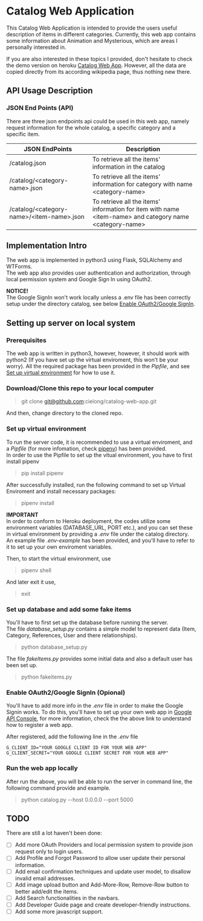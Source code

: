 # Catalog Web Application
This Catalog Web Application is intended to provide the users useful description of items in different categories. Currently, this web app contains some information about Animation and Mysterious, which are areas I personally interested in.  

If you are also interested in these topics I provided, don't hesitate to check the demo version on heroku [Catalog Web App](http://catalog-web-app.herokuapp.com). However, all the data are copied directly from its according wikipedia page, thus nothing new there.  

## API Usage Description
### JSON End Points (API)
There are three json endpoints api could be used in this web app, namely request information for the whole catalog, a specific category and a specific item.   

| JSON EndPoints | Description |
| -------------- | ----------- |
|/catalog.json|To retrieve all the items' information in the catalog|
|/catalog/\<category-name\>.json|To retrieve all the items' information for category with name \<category-name\>|
|/catalog/\<category-name\>/\<item-name\>.json|To retrieve all the items' information for item with name \<item-name\> and  category name \<category-name\>|


## Implementation Intro
The web app is implemented in python3 using Flask, SQLAlchemy and WTForms.  
The web app also provides user authentication and authorization, through local permission system and Google Sign In using OAuth2.  

**NOTICE!**   
The Google SignIn won't work locally unless a .env file has been correctly setup under the directory catalog, see below [Enable OAuth2/Google SignIn](#enable-oauth2google-signin-opional).  

## Setting up server on local system
### Prerequisites
The web app is written in python3, however, however, it should work with python2 (If you have set up the virtual enviroment, this won't be your worry). All the required package has been provided in the *Pipfile*, and see [Set up virtual environment](#set-up-virtual-environment) for how to use it. 

### Download/Clone this repo to your local computer
> git clone git@github.com:cielong/catalog-web-app.git

And then, change directory to the cloned repo.

### Set up virtual environment
To run the server code, it is recommended to use a virtual enviroment, and a *Pipfile* (for more infomation, check [pipenv](https://docs.pipenv.org)) has been provided.  
In order to use the Pipfile to set up the vitual environment, you have to first install pipenv  
> pip install pipenv

After successfully installed, run the following command to set up Virtual Enviroment and install necessary packages:  

> pipenv install

**IMPORTANT**  
In order to conform to Heroku deployment, the codes utilize some environment variables (DATABASE_URL, PORT etc.), and you can set these in virtual environment by providing a *.env* file under the catalog directory. An example file *.env-example* has been provided, and you'll have to refer to it to set up your own enviroment variables.  

Then, to start the virtual environment, use
> pipenv shell

And later exit it use, 
> exit

### Set up database and add some fake items
You'll have to first set up the database before running the server.  
The file *database_setup.py* contains a simple model to represent data (Item, Category, References, User and there relationships). 
> python database_setup.py

The file *fakeItems.py* provides some initial data and also a default user has been set up.  
> python fakeitems.py

### Enable OAuth2/Google SignIn (Opional)
You'll have to add more info in the *.env* file in order to make the Google Signin works. To do this, you'll have to set up your own web app in [Google API Console](https://console.cloud.google.com/apis/dashboard), for more information, check the the above link to understand how to register a web app.  

After registered, add the following line in the *.env* file
```shell
G_CLIENT_ID="YOUR GOOGLE CLIENT ID FOR YOUR WEB APP"
G_CLIENT_SECRET="YOUR GOOGLE CLIENT SECRET FOR YOUR WEB APP"
```

### Run the web app locally
After run the above, you will be able to run the server in command line, the following command provide and example.
> python catalog.py --host 0.0.0.0 --port 5000

## TODO
There are still a lot haven't been done:  
- [ ] Add more OAuth Providers and local permission system to provide json request only to login users.
- [ ] Add Profile and Forgot Password to allow user update their personal information.
- [ ] Add email confirmation techniques and update user model, to disallow invalid email addresses.
- [ ] Add image upload button and Add-More-Row, Remove-Row button to better add/edit the items.
- [ ] Add Search functionalities in the navbars.
- [ ] Add Developer Guide page and create developer-friendly instructions.
- [ ] Add some more javascript support.
